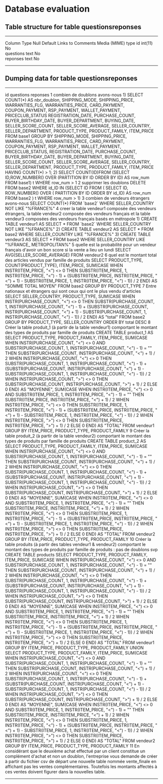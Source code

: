 Database evaluation
===================

Table structure for table questionsreponses
-------------------------------------------

  ----------- --------- ------ --------- ---------- ---------- -------------------
  Column      Type      Null   Default   Links to   Comments   Media (MIME) type
  id          int(11)   No                                     
  questions   text      No                                     
  reponses    text      No                                     
  ----------- --------- ------ --------- ---------- ---------- -------------------

Dumping data for table questionsreponses
----------------------------------------

  ---- ------------------------------------------------------------------------------------------------------------------------------------------------------------------------------------------------------------------------------------------------------------------------------------------------------------------------------------------------------------------ ---------------------------------------------------------------------------------------------------------------------------------------------------------------------------------------------------------------------------------------------------------------------------------------------------------------------------------------------------------------------------------------------------------------------------------------------------------------------------------------------------------------------------------------------------------------------------------------------------------------------------------------------------------------------------------------------------------------------------------------------------------------------------------------------------------------------------------------------------------------------------------------------------------------------------------------------------------------------------------------------------------------------------------------------------------------------------------------------------------------------------------------------------------------------------------------------------------------------------------------------------------------------------------------------------------------------------------------------------------------------------------------------------------------------------------------------------------------------------------------------------------------------------------------------------------------------------------------------------------------------------------------------------------------------------------------------------------------------------------------------------------------------------------------------------------------------------------------------------------------------------------------------------------------------------------------------------------------------------------------------------------------------------------------------------------------------------------------------------------------------------------------------------------------------------------------------------------------------------------------------------------------------------------------------------------------------------------------------------------------------------------------------------------------------------------------------------------------------------------------------------------------------------------------------------------
  id   questions                                                                                                                                                                                                                                                                                                                                                          reponses
  1    combien de doublons avons-nous                                                                                                                                                                                                                                                                                                                                     1\) SELECT COUNT(\*) AS nbr\_doublon, SHIPPING\_MODE, SHIPPING\_PRICE,
                                                                                                                                                                                                                                                                                                                                                                          WARRANTIES\_FLG, WARRANTIES\_PRICE, CARD\_PAYMENT, COUPON\_PAYMENT,
                                                                                                                                                                                                                                                                                                                                                                          RSP\_PAYMENT, WALLET\_PAYMENT, PRICECLUB\_STATUS REGISTRATION\_DATE,
                                                                                                                                                                                                                                                                                                                                                                          PURCHASE\_COUNT, BUYER\_BIRTHDAY\_DATE, BUYER\_DEPARTMENT, BUYING\_DATE,
                                                                                                                                                                                                                                                                                                                                                                          SELLER\_SCORE\_COUNT, SELLER\_SCORE\_AVERAGE, SELLER\_COUNTRY,
                                                                                                                                                                                                                                                                                                                                                                          SELLER\_DEPARTMENT, PRODUCT\_TYPE, PRODUCT\_FAMILY, ITEM\_PRICE FROM
                                                                                                                                                                                                                                                                                                                                                                          base1 GROUP BY SHIPPING\_MODE, SHIPPING\_PRICE, WARRANTIES\_FLG,
                                                                                                                                                                                                                                                                                                                                                                          WARRANTIES\_PRICE, CARD\_PAYMENT, COUPON\_PAYMENT, RSP\_PAYMENT,
                                                                                                                                                                                                                                                                                                                                                                          WALLET\_PAYMENT, PRICECLUB\_STATUS, REGISTRATION\_DATE, PURCHASE\_COUNT,
                                                                                                                                                                                                                                                                                                                                                                          BUYER\_BIRTHDAY\_DATE, BUYER\_DEPARTMENT, BUYING\_DATE,
                                                                                                                                                                                                                                                                                                                                                                          SELLER\_SCORE\_COUNT, SELLER\_SCORE\_AVERAGE, SELLER\_COUNTRY,
                                                                                                                                                                                                                                                                                                                                                                          SELLER\_DEPARTMENT, PRODUCT\_TYPE, PRODUCT\_FAMILY, ITEM\_PRICE HAVING
                                                                                                                                                                                                                                                                                                                                                                          COUNT(\*) \> 1; 2) SELECT COUNT(ID)FROM (SELECT ID,ROW\_NUMBER() OVER
                                                                                                                                                                                                                                                                                                                                                                          (PARTITION BY ID ORDER BY ID) AS row\_num FROM base1) t WHERE row\_num
                                                                                                                                                                                                                                                                                                                                                                          \> 1
  2    supprimer les doublons                                                                                                                                                                                                                                                                                                                                             DELETE FROM base2 WHERE id\_ID IN (SELECT ID FROM ( SELECT ID, ROW\_NUMBER() OVER ( PARTITION BY ID ORDER BY id\_ID) AS row\_num FROM base2 ) t WHERE row\_num \> 1)
  3    combien de vendeurs étrangers avons-nous                                                                                                                                                                                                                                                                                                                           SELECT COUNT(\*) FROM \`base2\` WHERE SELLER\_COUNTRY NOT LIKE \"%FRANCE%\"
  4    creer la table vendeur1 composée des vendeurs étrangers, la table vendeur2 composée des vendeurs français et la table vendeur3 composées des vendeurs français basés en métropole                                                                                                                                                                                  1\) CREATE TABLE vendeur1 AS SELECT \* FROM \`base2\` WHERE
                                                                                                                                                                                                                                                                                                                                                                          SELLER\_COUNTRY NOT LIKE \"%FRANCE%\" 2) CREATE TABLE vendeur2 AS SELECT
                                                                                                                                                                                                                                                                                                                                                                          \* FROM base2 WHERE SELLER\_COUNTRY LIKE \"%FRANCE%\" 3) CREATE TABLE
                                                                                                                                                                                                                                                                                                                                                                          vendeur3 AS SELECT \* FROM base2 WHERE SELLER\_COUNTRY LIKE \"%FRANCE\_
                                                                                                                                                                                                                                                                                                                                                                          METROPOLITAN%\"
  5    quelle est la probabilité pour un vendeur français d\'avoir un bon score si la vente a lieu un lundi                                                                                                                                                                                                                                                               SELECT AVG(SELLER\_SCORE\_AVERAGE) FROM vendeur2
  6    quel est le montant total des articles vendus par famille de produits                                                                                                                                                                                                                                                                                              SELECT PRODUCT\_TYPE, COUNT(PRODUCT\_TYPE), ITEM\_PRICE, SUM(CASE WHEN INSTR(ITEM\_PRICE, \"\<\") \<\> 0 THEN SUBSTR(ITEM\_PRICE, 1, INSTR(ITEM\_PRICE, \"\<\") - 1) + (SUBSTR(ITEM\_PRICE, INSTR(ITEM\_PRICE, \"\<\") + 1) - SUBSTR(ITEM\_PRICE, 1, INSTR(ITEM\_PRICE, \"\<\") - 1)) / 2 END) AS \"SOMME TOTAL MOYEN\" FROM base2 GROUP BY PRODUCT\_TYPE
  7    Entre nationaux et étrangers qui sont ceux qui ont le plus vendu d\'articles                                                                                                                                                                                                                                                                                       SELECT SELLER\_COUNTRY, PRODUCT\_TYPE, SUM(CASE WHEN INSTR(PURCHASE\_COUNT, \"\<\") \<\> 0 THEN SUBSTR(PURCHASE\_COUNT, 1, INSTR(PURCHASE\_COUNT, \"\<\") - 1) + (SUBSTR(PURCHASE\_COUNT, INSTR(PURCHASE\_COUNT, \"\<\") + 1) - SUBSTR(PURCHASE\_COUNT, 1, INSTR(PURCHASE\_COUNT, \"\<\") - 1)) / 2 END) AS \"total\" FROM base2 GROUP BY PRODUCT\_TYPE, SELLER\_COUNTRY ORDER BY total DESC
  8    Créer la table produit\_1 (à partir de la table vendeur1) comportant le montant des types de produits par famille de produits                                                                                                                                                                                                                                      CREATE TABLE product\_1 AS SELECT PRODUCT\_TYPE, PRODUCT\_FAMILY, ITEM\_PRICE, SUM(CASE WHEN INSTR(PURCHASE\_COUNT, \"\<\") \<\> 0 AND SUBSTR(PURCHASE\_COUNT, 1, INSTR(PURCHASE\_COUNT, \"\<\") - 1) = \"\" THEN SUBSTR(PURCHASE\_COUNT, INSTR(PURCHASE\_COUNT, \"\<\") + 1) / 2 WHEN INSTR(PURCHASE\_COUNT, \"\<\") \<\> 0 THEN SUBSTR(PURCHASE\_COUNT, 1, INSTR(PURCHASE\_COUNT, \"\<\") - 1) + (SUBSTR(PURCHASE\_COUNT, INSTR(PURCHASE\_COUNT, \"\<\") + 1) - SUBSTR(PURCHASE\_COUNT, 1, INSTR(PURCHASE\_COUNT, \"\<\") - 1)) / 2 WHEN INSTR(PURCHASE\_COUNT, \"\>\") \<\> 0 THEN SUBSTR(PURCHASE\_COUNT, INSTR(PURCHASE\_COUNT, \"\>\") + 1) / 2 ELSE 0 END) AS \"MOYENNE\", SUM(CASE WHEN INSTR(ITEM\_PRICE, \"\<\") \<\> 0 AND SUBSTR(ITEM\_PRICE, 1, INSTR(ITEM\_PRICE, \"\<\") - 1) = \"\" THEN SUBSTR(ITEM\_PRICE, INSTR(ITEM\_PRICE, \"\<\") + 1) / 2 WHEN INSTR(ITEM\_PRICE, \"\<\") \<\> 0 THEN SUBSTR(ITEM\_PRICE, 1, INSTR(ITEM\_PRICE, \"\<\") - 1) + (SUBSTR(ITEM\_PRICE, INSTR(ITEM\_PRICE, \"\<\") + 1) - SUBSTR(ITEM\_PRICE, 1, INSTR(ITEM\_PRICE, \"\<\") - 1)) / 2 WHEN INSTR(ITEM\_PRICE, \"\>\") \<\> 0 THEN SUBSTR(ITEM\_PRICE, INSTR(ITEM\_PRICE, \"\>\") + 1) / 2 ELSE 0 END) AS \"TOTAL\" FROM vendeur1 GROUP BY ITEM\_PRICE, PRODUCT\_TYPE, PRODUCT\_FAMILY
  9    Créer la table produit\_2 (à partir de la table vendeur2) comportant le montant des types de produits par famille de produits                                                                                                                                                                                                                                      CREATE TABLE product\_2 AS SELECT PRODUCT\_TYPE, PRODUCT\_FAMILY, ITEM\_PRICE, SUM(CASE WHEN INSTR(PURCHASE\_COUNT, \"\<\") \<\> 0 AND SUBSTR(PURCHASE\_COUNT, 1, INSTR(PURCHASE\_COUNT, \"\<\") - 1) = \"\" THEN SUBSTR(PURCHASE\_COUNT, INSTR(PURCHASE\_COUNT, \"\<\") + 1) / 2 WHEN INSTR(PURCHASE\_COUNT, \"\<\") \<\> 0 THEN SUBSTR(PURCHASE\_COUNT, 1, INSTR(PURCHASE\_COUNT, \"\<\") - 1) + (SUBSTR(PURCHASE\_COUNT, INSTR(PURCHASE\_COUNT, \"\<\") + 1) - SUBSTR(PURCHASE\_COUNT, 1, INSTR(PURCHASE\_COUNT, \"\<\") - 1)) / 2 WHEN INSTR(PURCHASE\_COUNT, \"\>\") \<\> 0 THEN SUBSTR(PURCHASE\_COUNT, INSTR(PURCHASE\_COUNT, \"\>\") + 1) / 2 ELSE 0 END) AS \"MOYENNE\", SUM(CASE WHEN INSTR(ITEM\_PRICE, \"\<\") \<\> 0 AND SUBSTR(ITEM\_PRICE, 1, INSTR(ITEM\_PRICE, \"\<\") - 1) = \"\" THEN SUBSTR(ITEM\_PRICE, INSTR(ITEM\_PRICE, \"\<\") + 1) / 2 WHEN INSTR(ITEM\_PRICE, \"\<\") \<\> 0 THEN SUBSTR(ITEM\_PRICE, 1, INSTR(ITEM\_PRICE, \"\<\") - 1) + (SUBSTR(ITEM\_PRICE, INSTR(ITEM\_PRICE, \"\<\") + 1) - SUBSTR(ITEM\_PRICE, 1, INSTR(ITEM\_PRICE, \"\<\") - 1)) / 2 WHEN INSTR(ITEM\_PRICE, \"\>\") \<\> 0 THEN SUBSTR(ITEM\_PRICE, INSTR(ITEM\_PRICE, \"\>\") + 1) / 2 ELSE 0 END) AS \"TOTAL\" FROM vendeur2 GROUP BY ITEM\_PRICE, PRODUCT\_TYPE, PRODUCT\_FAMILY
  10   Créer la table produits (à partir des tables vendeur1 & vendeur2) comportant le montant des types de produits par famille de produits : pas de doublons svp                                                                                                                                                                                                        CREATE TABLE products SELECT PRODUCT\_TYPE, PRODUCT\_FAMILY, ITEM\_PRICE, SUM(CASE WHEN INSTR(PURCHASE\_COUNT, \"\<\") \<\> 0 AND SUBSTR(PURCHASE\_COUNT, 1, INSTR(PURCHASE\_COUNT, \"\<\") - 1) = \"\" THEN SUBSTR(PURCHASE\_COUNT, INSTR(PURCHASE\_COUNT, \"\<\") + 1) / 2 WHEN INSTR(PURCHASE\_COUNT, \"\<\") \<\> 0 THEN SUBSTR(PURCHASE\_COUNT, 1, INSTR(PURCHASE\_COUNT, \"\<\") - 1) + (SUBSTR(PURCHASE\_COUNT, INSTR(PURCHASE\_COUNT, \"\<\") + 1) - SUBSTR(PURCHASE\_COUNT, 1, INSTR(PURCHASE\_COUNT, \"\<\") - 1)) / 2 WHEN INSTR(PURCHASE\_COUNT, \"\>\") \<\> 0 THEN SUBSTR(PURCHASE\_COUNT, INSTR(PURCHASE\_COUNT, \"\>\") + 1) / 2 ELSE 0 END) AS \"MOYENNE\", SUM(CASE WHEN INSTR(ITEM\_PRICE, \"\<\") \<\> 0 AND SUBSTR(ITEM\_PRICE, 1, INSTR(ITEM\_PRICE, \"\<\") - 1) = \"\" THEN SUBSTR(ITEM\_PRICE, INSTR(ITEM\_PRICE, \"\<\") + 1) / 2 WHEN INSTR(ITEM\_PRICE, \"\<\") \<\> 0 THEN SUBSTR(ITEM\_PRICE, 1, INSTR(ITEM\_PRICE, \"\<\") - 1) + (SUBSTR(ITEM\_PRICE, INSTR(ITEM\_PRICE, \"\<\") + 1) - SUBSTR(ITEM\_PRICE, 1, INSTR(ITEM\_PRICE, \"\<\") - 1)) / 2 WHEN INSTR(ITEM\_PRICE, \"\>\") \<\> 0 THEN SUBSTR(ITEM\_PRICE, INSTR(ITEM\_PRICE, \"\>\") + 1) / 2 ELSE 0 END) AS \"TOTAL\" FROM vendeur1 GROUP BY ITEM\_PRICE, PRODUCT\_TYPE, PRODUCT\_FAMILY UNION SELECT PRODUCT\_TYPE, PRODUCT\_FAMILY, ITEM\_PRICE, SUM(CASE WHEN INSTR(PURCHASE\_COUNT, \"\<\") \<\> 0 AND SUBSTR(PURCHASE\_COUNT, 1, INSTR(PURCHASE\_COUNT, \"\<\") - 1) = \"\" THEN SUBSTR(PURCHASE\_COUNT, INSTR(PURCHASE\_COUNT, \"\<\") + 1) / 2 WHEN INSTR(PURCHASE\_COUNT, \"\<\") \<\> 0 THEN SUBSTR(PURCHASE\_COUNT, 1, INSTR(PURCHASE\_COUNT, \"\<\") - 1) + (SUBSTR(PURCHASE\_COUNT, INSTR(PURCHASE\_COUNT, \"\<\") + 1) - SUBSTR(PURCHASE\_COUNT, 1, INSTR(PURCHASE\_COUNT, \"\<\") - 1)) / 2 WHEN INSTR(PURCHASE\_COUNT, \"\>\") \<\> 0 THEN SUBSTR(PURCHASE\_COUNT, INSTR(PURCHASE\_COUNT, \"\>\") + 1) / 2 ELSE 0 END) AS \"MOYENNE\", SUM(CASE WHEN INSTR(ITEM\_PRICE, \"\<\") \<\> 0 AND SUBSTR(ITEM\_PRICE, 1, INSTR(ITEM\_PRICE, \"\<\") - 1) = \"\" THEN SUBSTR(ITEM\_PRICE, INSTR(ITEM\_PRICE, \"\<\") + 1) / 2 WHEN INSTR(ITEM\_PRICE, \"\<\") \<\> 0 THEN SUBSTR(ITEM\_PRICE, 1, INSTR(ITEM\_PRICE, \"\<\") - 1) + (SUBSTR(ITEM\_PRICE, INSTR(ITEM\_PRICE, \"\<\") + 1) - SUBSTR(ITEM\_PRICE, 1, INSTR(ITEM\_PRICE, \"\<\") - 1)) / 2 WHEN INSTR(ITEM\_PRICE, \"\>\") \<\> 0 THEN SUBSTR(ITEM\_PRICE, INSTR(ITEM\_PRICE, \"\>\") + 1) / 2 ELSE 0 END) AS \"TOTAL\" FROM vendeur2 GROUP BY ITEM\_PRICE, PRODUCT\_TYPE, PRODUCT\_FAMILY
  11   En considérant que le deuxième achat effectué par un client constitue un complément d\'achat et non un doublon, l\'entreprise vous demande de créer à partir du fichier csv de départ une nouvelle table nommée vente\_finale en affichant pas les ventes complémentaires. Toutefois les montants affectés à ces ventes doivent figurer dans la nouvelles table.   
  ---- ------------------------------------------------------------------------------------------------------------------------------------------------------------------------------------------------------------------------------------------------------------------------------------------------------------------------------------------------------------------ ---------------------------------------------------------------------------------------------------------------------------------------------------------------------------------------------------------------------------------------------------------------------------------------------------------------------------------------------------------------------------------------------------------------------------------------------------------------------------------------------------------------------------------------------------------------------------------------------------------------------------------------------------------------------------------------------------------------------------------------------------------------------------------------------------------------------------------------------------------------------------------------------------------------------------------------------------------------------------------------------------------------------------------------------------------------------------------------------------------------------------------------------------------------------------------------------------------------------------------------------------------------------------------------------------------------------------------------------------------------------------------------------------------------------------------------------------------------------------------------------------------------------------------------------------------------------------------------------------------------------------------------------------------------------------------------------------------------------------------------------------------------------------------------------------------------------------------------------------------------------------------------------------------------------------------------------------------------------------------------------------------------------------------------------------------------------------------------------------------------------------------------------------------------------------------------------------------------------------------------------------------------------------------------------------------------------------------------------------------------------------------------------------------------------------------------------------------------------------------------------------------------------------------------------------------
